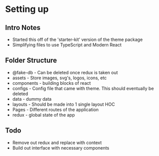 # Setting up

## Intro Notes

- Started this off of the 'starter-kit' version of the theme package
- Simplifying files to use TypeScript and Modern React

## Folder Structure

- @fake-db - Can be deleted once redux is taken out
- assets - Store images, svg's, logos, icons, etc
- components - building blocks of react
- configs - Config file that came with theme. This should eventually be deleted
- data - dummy data
- layouts - Should be made into 1 single layout HOC
- Pages - Different routes of the application
- redux - global state of the app

## Todo

- Remove out redux and replace with context
- Build out interface with necessary components
